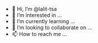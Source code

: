 - 👋 Hi, I’m @lalit-tsa
- 👀 I’m interested in ...
- 🌱 I’m currently learning ...
- 💞️ I’m looking to collaborate on ...
- 📫 How to reach me ...

<!---
lalit-tsa/lalit-tsa is a ✨ special ✨ repository because its `README.md` (this file) appears on your GitHub profile.
You can click the Preview link to take a look at your changes.
--->
